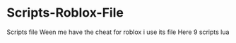 # Scripts-Roblox-File
Scripts file Ween me have the cheat for roblox i use its file Here 9 scripts lua
